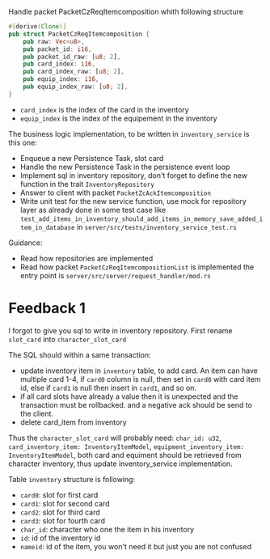 Handle packet PacketCzReqItemcomposition whith following structure
```rust
#[derive(Clone)]
pub struct PacketCzReqItemcomposition {
    pub raw: Vec<u8>,
    pub packet_id: i16,
    pub packet_id_raw: [u8; 2],
    pub card_index: i16,
    pub card_index_raw: [u8; 2],
    pub equip_index: i16,
    pub equip_index_raw: [u8; 2],
}
```
- `card_index` is the index of the card in the inventory
- `equip_index` is the index of the equipement in the inventory

The business logic implementation, to be written in `inventory_service` is this one:
- Enqueue a new Persistence Task, slot card
- Handle the new Persistence Task in the persistence event loop
- Implement sql in inventory repository, don't forget to define the new function in the trait `InventoryRepository`
- Answer to client with packet `PacketZcAckItemcomposition`
- Write unit test for the new service function, use mock for repository layer as already done in some test case like `test_add_items_in_inventory_should_add_items_in_memory_save_added_item_in_database` in `server/src/tests/inventory_service_test.rs`

Guidance:
- Read how repositories are implemented
- Read how packet `PacketCzReqItemcompositionList` is implemented the entry point is `server/src/server/request_handler/mod.rs`

# Feedback 1
I forgot to give you sql to write in inventory repository.
First rename `slot_card` into `character_slot_card`

The SQL should within a same transaction:
- update inventory item in `inventory` table, to add card. An item can have multiple card 1-4, if `card0` column is null, then set in `card0` with card item id, else if `card1` is null then insert in `card1`, and so on.
- if all card slots have already a value then it is unexpected and the transaction must be rollbacked. and a negative ack should be send to the client.
- delete card_item from inventory

Thus the `character_slot_card` will probably need: `char_id: u32`, `card_inventory_item: InventoryItemModel`, `equipment_inventory_item: InventoryItemModel`, both card and equiment should be retrieved from character inventory, thus update inventory_service implementation.

Table `inventory` structure is following:
- `card0`: slot for first card
- `card1`: slot for second card
- `card2`: slot for third card
- `card3`: slot for fourth card
- `char_id`: character who one the item in his inventory
- `id`: id of the inventory id
- `nameid`: id of the item, you won't need it but just you are not confused
